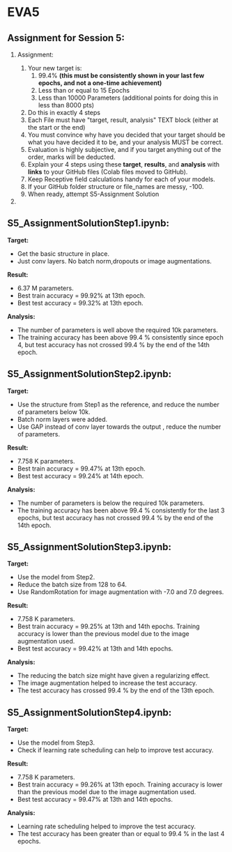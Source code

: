# EVA5

## Assignment for Session 5:

1. Assignment:

   1. Your new target is:
      1. 99.4% **(this must be consistently shown in your last few epochs, and not a one-time achievement)**
      2. Less than or equal to 15 Epochs
      3. Less than 10000 Parameters (additional points for doing this in less than 8000 pts)
   2. Do this in exactly 4 steps
   3. Each File must have "target, result, analysis" TEXT block (either at the start or the end)
   4. You must convince why have you decided that your target should be what you have decided it to be, and your analysis MUST be correct. 
   5. Evaluation is highly subjective, and if you target anything out of the order, marks will be deducted. 
   6. Explain your 4 steps using these **target**, **results**, and **analysis** with **links** to your GitHub files (Colab files moved to GitHub). 
   7. Keep Receptive field calculations handy for each of your models. 
   8. If your GitHub folder structure or file_names are messy, -100. 
   9. When ready, attempt S5-Assignment Solution

2. 

   ## **S5_AssignmentSolutionStep1.ipynb:**

   **Target:**  

   * Get the basic structure in place.
   *  Just conv layers. No batch norm,dropouts or image augmentations.

   **Result:** 

   * 6.37 M parameters.
   *  Best train accuracy = 99.92% at 13th epoch.
   * Best test accuracy = 99.32% at 13th epoch.

   **Analysis:**

   * The number of parameters is well above the required 10k parameters.
   * The training accuracy has been above 99.4 % consistently since epoch 4, but test accuracy has not crossed 99.4 % by the end of the 14th epoch.

   

   ## **S5_AssignmentSolutionStep2.ipynb:**

**Target:**  

* Use the structure from Step1 as the reference, and reduce the number of parameters below 10k.
*  Batch norm layers were added.
* Use GAP instead of conv layer towards the output , reduce the number of parameters.

**Result:** 

* 7.758 K parameters.
* Best train accuracy = 99.47% at 13th epoch.
* Best test accuracy = 99.24% at 14th epoch.

**Analysis:**

* The number of parameters is below the required 10k parameters.
* The training accuracy has been above 99.4 % consistently for the last 3 epochs, but test accuracy has not crossed 99.4 % by the end of the 14th epoch.





## **S5_AssignmentSolutionStep3.ipynb:**

**Target:**  

* Use the model from Step2.
*  Reduce the batch size from 128 to 64.
* Use RandomRotation for image augmentation with -7.0 and 7.0 degrees.

**Result:** 

* 7.758 K parameters. 
*  Best train accuracy = 99.25% at 13th and 14th epochs. Training accuracy is lower than the previous model due to the image augmentation used. 
*  Best test accuracy = 99.42% at 13th and 14th epochs.

**Analysis:**

* The reducing the batch size might have given a regularizing effect.
*  The image augmentation helped to increase the test accuracy.
*  The test accuracy has crossed 99.4 % by the end of the 13th epoch.



## **S5_AssignmentSolutionStep4.ipynb:**

**Target:**  

* Use the model from Step3.  
* Check if learning rate scheduling can help to improve test accuracy.

**Result:** 

* 7.758 K parameters. 
*  Best train accuracy = 99.26% at 13th epoch. Training accuracy is lower than the previous model due to the image augmentation used. 
*  Best test accuracy = 99.47% at 13th and 14th epochs.

**Analysis:**

* Learning rate scheduling helped to improve the test accuracy.
* The test accuracy has been greater than or equal to 99.4 % in the last 4 epochs.